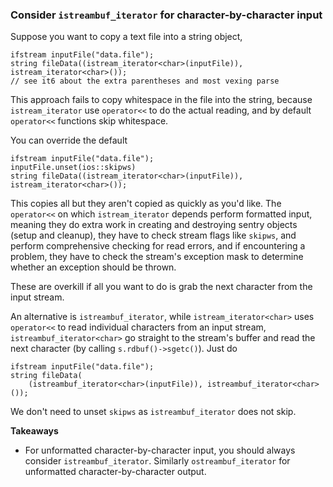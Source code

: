 ### Consider `istreambuf_iterator` for character-by-character input

Suppose you want to copy a text file into a string object,
```
ifstream inputFile("data.file");
string fileData((istream_iterator<char>(inputFile)), istream_iterator<char>());
// see it6 about the extra parentheses and most vexing parse
```
This approach fails to copy whitespace in the file into the string, because `istream_iterator` use `operator<<` to do the actual reading, and by default `operator<<` functions skip whitespace.

You can override the default
```
ifstream inputFile("data.file");
inputFile.unset(ios::skipws)
string fileData((istream_iterator<char>(inputFile)), istream_iterator<char>());
```

This copies all but they aren't copied as quickly as you'd like.
The `operator<<` on which `istream_iterator` depends perform formatted input, meaning they do extra work in creating and destroying sentry objects (setup and cleanup), they have to check stream flags like `skipws`, and perform comprehensive checking for read errors, and if encountering a problem, they have to check the stream's exception mask to determine whether an exception should be thrown.

These are overkill if all you want to do is grab the next character from the input stream.

An alternative is `istreambuf_iterator`, while `istream_iterator<char>` uses `operator<<` to read individual characters from an input stream, `istreambuf_iterator<char>` go straight to the stream's buffer and read the next character (by calling `s.rdbuf()->sgetc()`).
Just do
```
ifstream inputFile("data.file");
string fileData(
    (istreambuf_iterator<char>(inputFile)), istreambuf_iterator<char>());
```
We don't need to unset `skipws` as `istreambuf_iterator` does not skip.

**Takeaways**
* For unformatted character-by-character input, you should always consider `istreambuf_iterator`. Similarly `ostreambuf_iterator` for unformatted character-by-character output.
